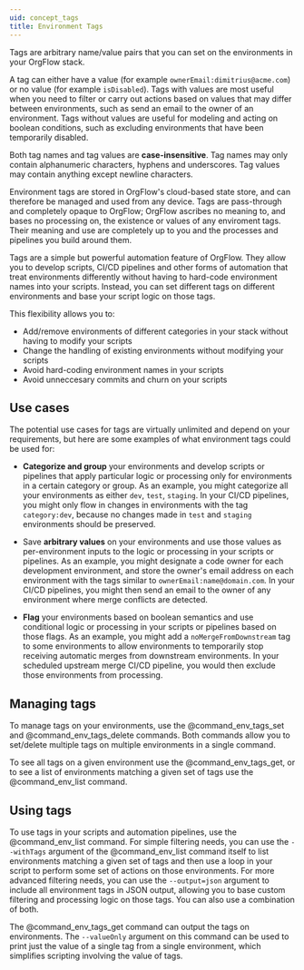 ```yaml
---
uid: concept_tags
title: Environment Tags
---
```


Tags are arbitrary name/value pairs that you can set on the environments in your OrgFlow stack.

A tag can either have a value (for example `ownerEmail:dimitrius@acme.com`) or no value (for example `isDisabled`). Tags with values are most useful when you need to filter or carry out actions based on values that may differ between environments, such as send an email to the owner of an environment. Tags without values are useful for modeling and acting on boolean conditions, such as excluding environments that have been temporarily disabled.

Both tag names and tag values are **case-insensitive**. Tag names may only contain alphanumeric characters, hyphens and underscores. Tag values may contain anything except newline characters.

Environment tags are stored in OrgFlow's cloud-based state store, and can therefore be managed and used from any device. Tags are pass-through and completely opaque to OrgFlow; OrgFlow ascribes no meaning to, and bases no processing on, the existence or values of any enviroment tags. Their meaning and use are completely up to you and the processes and pipelines you build around them.

Tags are a simple but powerful automation feature of OrgFlow. They allow you to develop scripts, CI/CD pipelines and other forms of automation that treat environments differently without having to hard-code environment names into your scripts. Instead, you can set different tags on different environments and base your script logic on those tags.

This flexibility allows you to:

- Add/remove environments of different categories in your stack without having to modify your scripts
- Change the handling of existing environments without modifying your scripts
- Avoid hard-coding environment names in your scripts
- Avoid unneccesary commits and churn on your scripts

## Use cases

The potential use cases for tags are virtually unlimited and depend on your requirements, but here are some examples of what environment tags could be used for:

- **Categorize and group** your environments and develop scripts or pipelines that apply particular logic or processing only for environments in a certain category or group. As an example, you might categorize all your environments as either `dev`, `test`, `staging`. In your CI/CD pipelines, you might only flow in changes in environments with the tag `category:dev`, because no changes made in `test` and `staging` environments should be preserved.

- Save **arbitrary values** on your environments and use those values as per-environment inputs to the logic or processing in your scripts or pipelines. As an example, you might designate a code owner for each development environment, and store the owner's email address on each environment with the tags similar to `ownerEmail:name@domain.com`. In your CI/CD pipelines, you might then send an email to the owner of any environment where merge conflicts are detected.

- **Flag** your environments based on boolean semantics and use conditional logic or processing in your scripts or pipelines based on those flags. As an example, you might add a `noMergeFromDownstream` tag to some environments to allow environments to temporarily stop receiving automatic merges from downstream environments. In your scheduled upstream merge CI/CD pipeline, you would then exclude those environments from processing.

## Managing tags

To manage tags on your environments, use the @command_env_tags_set and @command_env_tags_delete commands. Both commands allow you to set/delete multiple tags on multiple environments in a single command.

To see all tags on a given environment use the @command_env_tags_get, or to see a list of environments matching a given set of tags use the @command_env_list command.

## Using tags

To use tags in your scripts and automation pipelines, use the @command_env_list command. For simple filtering needs, you can use the `--withTags` argument of the @command_env_list command itself to list environments matching a given set of tags and then use a loop in your script to perform some set of actions on those environments. For more advanced filtering needs, you can use the `--output=json` argument to include all environment tags in JSON output, allowing you to base custom filtering and processing logic on those tags. You can also use a combination of both.

The @command_env_tags_get command can output the tags on environments. The `--valueOnly` argument on this command can be used to print just the value of a single tag from a single environment, which simplifies scripting involving the value of tags.
